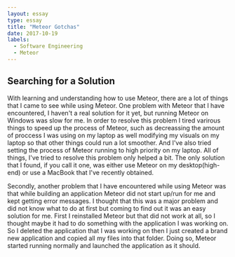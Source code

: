 ```yaml
---
layout: essay
type: essay
title: "Meteor Gotchas"
date: 2017-10-19
labels:
  - Software Engineering
  - Meteor
---
```


## Searching for a Solution

With learning and understanding how to use Meteor, there are a lot of things that I came to see while using Meteor. One problem with Meteor that I have encountered, I haven't a real solution for it yet, but running Meteor on Windows was slow for me. In order to resolve this problem I tired varirous things to speed up the process of Meteor, such as decreassing the amount of proccess I was using on my laptop as well modifying my visuals on my laptop so that other things could run a lot smoother. And I've also tried setting the process of Meteor running to high priority on my laptop. All of things, I've tried to resolve this problem only helped a bit. The only solution that I found, if you call it one, was either use Meteor on my desktop(high-end) or use a MacBook that I've recently obtained. 

Secondly, another problem that I have encountered while using Meteor was that while building an application Meteor did not start up/run for me and kept getting error messages. I thought that this was a major problem and did not know what to do at first but coming to find out it was an easy solution for me. First I reinstalled Meteor but that did not work at all, so I thought maybe it had to do something with the application I was working on. So I deleted the application that I was working on then I just created a brand new application and copied all my files into that folder. Doing so, Meteor started running normally and launched the application as it should.
